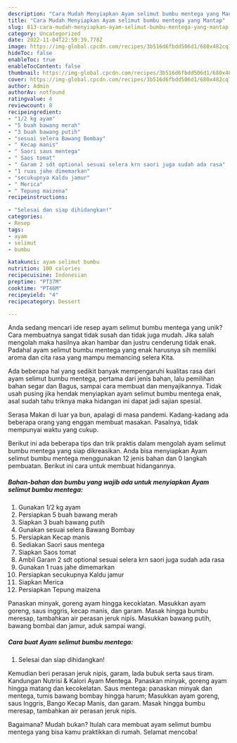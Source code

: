```yaml
---
description: "Cara Mudah Menyiapkan Ayam selimut bumbu mentega yang Mantap"
title: "Cara Mudah Menyiapkan Ayam selimut bumbu mentega yang Mantap"
slug: 813-cara-mudah-menyiapkan-ayam-selimut-bumbu-mentega-yang-mantap
category: Uncategorized
date: 2022-11-04T22:59:39.778Z
image: https://img-global.cpcdn.com/recipes/3b516d6fbdd506d1/680x482cq70/ayam-selimut-bumbu-mentega-foto-resep-utama.jpg
hideToc: false
enableToc: true
enableTocContent: false
thumbnail: https://img-global.cpcdn.com/recipes/3b516d6fbdd506d1/680x482cq70/ayam-selimut-bumbu-mentega-foto-resep-utama.jpg
cover: https://img-global.cpcdn.com/recipes/3b516d6fbdd506d1/680x482cq70/ayam-selimut-bumbu-mentega-foto-resep-utama.jpg
author: Admin
authorAv: notfound
ratingvalue: 4
reviewcount: 8
recipeingredient:
- "1/2 kg ayam"
- "5 buah bawang merah"
- "3 buah bawang putih"
- "sesuai selera Bawang Bombay"
- " Kecap manis"
- " Saori saus mentega"
- " Saos tomat"
- " Garam 2 sdt optional sesuai selera krn saori juga sudah ada rasa"
- "1 ruas jahe dimemarkan"
- "secukupnya Kaldu jamur"
- " Merica"
- " Tepung maizena"
recipeinstructions:

- "Selesai dan siap dihidangkan!"
categories:
- Resep
tags:
- ayam
- selimut
- bumbu

katakunci: ayam selimut bumbu 
nutrition: 100 calories
recipecuisine: Indonesian
preptime: "PT37M"
cooktime: "PT46M"
recipeyield: "4"
recipecategory: Dessert

---
```





Anda sedang mencari ide resep ayam selimut bumbu mentega yang unik? Cara membuatnya sangat tidak susah dan tidak juga mudah. Jika salah mengolah maka hasilnya akan hambar dan justru cenderung tidak enak. Padahal ayam selimut bumbu mentega yang enak harusnya sih memiliki aroma dan cita rasa yang mampu memancing selera Kita.





Ada beberapa hal yang sedikit banyak mempengaruhi kualitas rasa dari ayam selimut bumbu mentega, pertama dari jenis bahan, lalu pemilihan bahan segar dan Bagus, sampai cara membuat dan menyajikannya. Tidak usah pusing jika hendak menyiapkan ayam selimut bumbu mentega enak,      asal sudah tahu triknya maka hidangan ini dapat jadi sajian spesial.














Serasa Makan di luar ya bun, apalagi di masa pandemi. Kadang-kadang ada beberapa orang yang enggan membuat masakan. Pasalnya, tidak mempunyai waktu yang cukup.






Berikut ini ada beberapa tips dan trik praktis dalam mengolah ayam selimut bumbu mentega yang siap dikreasikan. Anda bisa menyiapkan Ayam selimut bumbu mentega menggunakan 12 jenis bahan dan 0 langkah pembuatan. Berikut ini cara untuk membuat hidangannya.

<!--inarticleads1-->

##### Bahan-bahan dan bumbu yang wajib ada untuk menyiapkan Ayam selimut bumbu mentega:

1. Gunakan 1/2 kg ayam
1. Persiapkan 5 buah bawang merah
1. Siapkan 3 buah bawang putih
1. Gunakan sesuai selera Bawang Bombay
1. Persiapkan  Kecap manis
1. Sediakan  Saori saus mentega
1. Siapkan  Saos tomat
1. Ambil  Garam 2 sdt optional sesuai selera krn saori juga sudah ada rasa
1. Gunakan 1 ruas jahe dimemarkan
1. Persiapkan secukupnya Kaldu jamur
1. Siapkan  Merica
1. Persiapkan  Tepung maizena


Panaskan minyak, goreng ayam hingga kecoklatan. Masukkan ayam goreng, saus inggris, kecap manis, dan garam. Masak hingga bumbu meresap, tambahkan air perasan jeruk nipis. Masukkan bawang putih, bawang bombai dan jamur, aduk sampai wangi. 

<!--inarticleads2-->

##### Cara buat Ayam selimut bumbu mentega:


1. Selesai dan siap dihidangkan!

Kemudian beri perasan jeruk nipis, garam, lada bubuk serta saus tiram. Kandungan Nutrisi &amp; Kalori Ayam Mentega. Panaskan minyak, goreng ayam hingga matang dan kecokelatan. Saus mentega: panaskan minyak dan mentega, tumis bawang bombay hingga harum; Masukkan ayam goreng, saus Inggris, Bango Kecap Manis, dan garam. Masak hingga bumbu meresap, tambahkan air perasan jeruk nipis. 

Bagaimana? Mudah bukan? Itulah cara membuat ayam selimut bumbu mentega yang bisa kamu praktikkan di rumah. Selamat mencoba!
